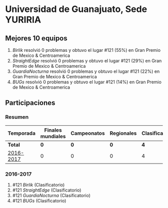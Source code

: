 # Universidad de Guanajuato, Sede YURIRIA

## Mejores 10 equipos

1. _Birlik_ resolvió 0 problemas y obtuvo el lugar #121 (55%) en Gran Premio de Mexico & Centroamerica
1. _StraightEdge_ resolvió 0 problemas y obtuvo el lugar #121 (29%) en Gran Premio de Mexico & Centroamerica
1. _GuardiaNocturna_ resolvió 0 problemas y obtuvo el lugar #121 (22%) en Gran Premio de Mexico & Centroamerica
1. _BUGs_ resolvió 0 problemas y obtuvo el lugar #121 (14%) en Gran Premio de Mexico & Centroamerica

## Participaciones

### Resumen

| Temporada | Finales mundiales | Campeonatos | Regionales | Clasificatorios | Equipos |
| --- | --- | --- | --- | --- | --- |
| **Total** | **0** | **0** | **0** | **4** | **4** |
| [2016-2017](#2016-2017) | 0 | 0 | 0 | 4 | 4 |

### 2016-2017

1. #121 _Birlik_ (Clasificatorio)
1. #121 _StraightEdge_ (Clasificatorio)
1. #121 _GuardiaNocturna_ (Clasificatorio)
1. #121 _BUGs_ (Clasificatorio)



